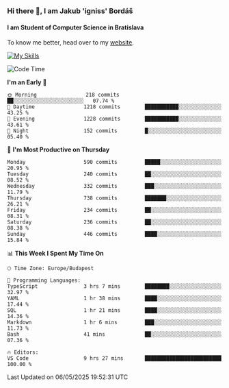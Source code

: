 ### Hi there 👋, I am Jakub 'igniss' Bordáš

#### I am Student of Computer Science in Bratislava
To know me better, head over to my [website](https://bordas.sk).

[![My Skills](https://skillicons.dev/icons?i=js,typescript,html,css,figma,svelte,vue,next,postgresql,nest,express,nodejs)](https://bordas.sk)


<!--START_SECTION:waka-->
![Code Time](http://img.shields.io/badge/Code%20Time-1%2C872%20hrs%2038%20mins-blue)

**I'm an Early 🐤** 

```text
🌞 Morning                218 commits         ██░░░░░░░░░░░░░░░░░░░░░░░   07.74 % 
🌆 Daytime                1218 commits        ███████████░░░░░░░░░░░░░░   43.25 % 
🌃 Evening                1228 commits        ███████████░░░░░░░░░░░░░░   43.61 % 
🌙 Night                  152 commits         █░░░░░░░░░░░░░░░░░░░░░░░░   05.40 % 
```
📅 **I'm Most Productive on Thursday** 

```text
Monday                   590 commits         █████░░░░░░░░░░░░░░░░░░░░   20.95 % 
Tuesday                  240 commits         ██░░░░░░░░░░░░░░░░░░░░░░░   08.52 % 
Wednesday                332 commits         ███░░░░░░░░░░░░░░░░░░░░░░   11.79 % 
Thursday                 738 commits         ███████░░░░░░░░░░░░░░░░░░   26.21 % 
Friday                   234 commits         ██░░░░░░░░░░░░░░░░░░░░░░░   08.31 % 
Saturday                 236 commits         ██░░░░░░░░░░░░░░░░░░░░░░░   08.38 % 
Sunday                   446 commits         ████░░░░░░░░░░░░░░░░░░░░░   15.84 % 
```


📊 **This Week I Spent My Time On** 

```text
🕑︎ Time Zone: Europe/Budapest

💬 Programming Languages: 
TypeScript               3 hrs 7 mins        ████████░░░░░░░░░░░░░░░░░   32.97 % 
YAML                     1 hr 38 mins        ████░░░░░░░░░░░░░░░░░░░░░   17.44 % 
SQL                      1 hr 21 mins        ████░░░░░░░░░░░░░░░░░░░░░   14.36 % 
Markdown                 1 hr 6 mins         ███░░░░░░░░░░░░░░░░░░░░░░   11.73 % 
Bash                     41 mins             ██░░░░░░░░░░░░░░░░░░░░░░░   07.36 % 

🔥 Editors: 
VS Code                  9 hrs 27 mins       █████████████████████████   100.00 % 
```


 Last Updated on 06/05/2025 19:52:31 UTC
<!--END_SECTION:waka-->
